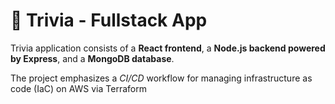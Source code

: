 # 🧠 Trivia - Fullstack App
Trivia application consists of a **React frontend**, a **Node.js backend powered by Express**, and a **MongoDB database**.


The project emphasizes a *CI/CD* workflow for managing infrastructure as code (IaC) on AWS via Terraform
